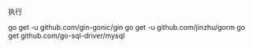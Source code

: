 执行

go get -u github.com/gin-gonic/gin
go get -u github.com/jinzhu/gorm
go get github.com/go-sql-driver/mysql